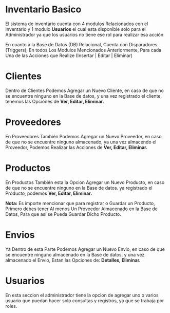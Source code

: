 # Inventario Basico

El sistema de inventario cuenta con 4 modulos Relacionados con el Inventario y 1 modulo <b>Usuarios</b> el cual esta disponible solo para el Administrador ya que los usuarios no tiene ese rol para realizar esa acción

En cuanto a la Base de Datos (DB) Relacional, Cuenta con Disparadores (Triggers), En todos Los Modulos Mencionados Anteriormente, Para cada Una de las Acciones que Realize (Insertar | Editar | Eliminar)

# Clientes
Dentro de Clientes Podemos Agregar un Nuevo Cliente, en caso de que no se encuentre ninguno en la Base de datos, 
y una vez registrado el cliente,  tenemos las Opciones de <b>Ver, Editar, Eliminar.</b>

# Proveedores
En Proveedores También Podemos Agregar un Nuevo Proveedor, en caso de que no se encuentre ninguno almacenado, 
ya una vez almacendo el Proveedor,  Podemos Realizar las Acciones de <b>Ver, Editar, Eliminar.</b>

# Productos
En Productos También esta la Opcion Agregar un Nuevo Producto, en caso de que no se encuentre ninguno en la Base de datos. 
ya registrado el Producto,   podemos <b>Ver, Editar, Eliminar.</b>

<b>Nota:</b> Es importe mencionar que para registrar o Guardar un Producto, Primero debes tener Al menos Un Proveedor Almacenado en la Base de Datos, Para que así se Pueda Guardar Dicho Producto.

# Envios
Ya Dentro de esta Parte Podemos Agregar un Nuevo Envio, en caso de que se encuentre ninguno almacenado en la Base de datos. 
y una vez almacenado el Envio, Estan las Opciones de:  <b>Detalles, Eliminar.</b>

# Usuarios 
En esta seccion el administrador tiene la opcion de agregar uno o varios usuario que puedan hacer solo consultas y registros, ya que se trabaja por roles. 
 


